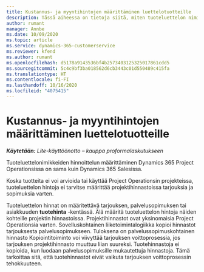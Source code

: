 ```yaml
---
title: Kustannus- ja myyntihintojen määrittäminen luettelotuotteille
description: Tässä aiheessa on tietoja siitä, miten tuoteluettelon nimikkeiden kustannus- ja myyntihinnat määritetään.
author: rumant
manager: Annbe
ms.date: 10/09/2020
ms.topic: article
ms.service: dynamics-365-customerservice
ms.reviewer: kfend
ms.author: rumant
ms.openlocfilehash: d5178a9143536bf4b2573403125325017861cdd5
ms.sourcegitcommit: 5c4c9bf3ba018562d6cb3443c01d550489c415fa
ms.translationtype: HT
ms.contentlocale: fi-FI
ms.lasthandoff: 10/16/2020
ms.locfileid: "4075415"
---
```

# <a name="set-up-cost-and-sales-rates-for-catalog-products"></a>Kustannus- ja myyntihintojen määrittäminen luettelotuotteille

_**Käytetään:** Lite-käyttöönotto – kauppa proformalaskutukseen_


Tuoteluettelonimikkeiden hinnoittelun määrittäminen Dynamics 365 Project Operationsissa on sama kuin Dynamics 365 Salesissa.

Koska tuotteita ei voi arvioida tai käyttää Project Operationsin projekteissa, tuoteluettelon hintoja ei tarvitse määrittää projektihinnastoissa tarjouksia ja sopimuksia varten.

Tuoteluettelon hinnat on määritettävä tarjouksen, palvelusopimuksen tai asiakkuuden **tuotehinta** -kentässä. Älä määritä tuoteluettelon hintoja näiden kohteille projektin hinnastoissa. Projektihinnastot ovat yksinomaisia Project Operationsia varten. Sovelluskohtainen liiketoimintalogiikka kopioi hinnastot tarjouksesta palvelusopimukseen. Tuloksena on palvelussopimuskohtainen hinnasto Kopiointitoiminto voi viivyttää tarjouksen voittoprosessia, jos tarjouksen projektihinnasto muuttuu liian suureksi. Tuotehinnastoja ei kopioida, kun luodaan palvelusopimuksille mukautettuja hinnastoja. Tämä tarkoittaa sitä, että tuotehinnastot eivät vaikuta tarjouksen voittoprosessin tehokkuuteen.
